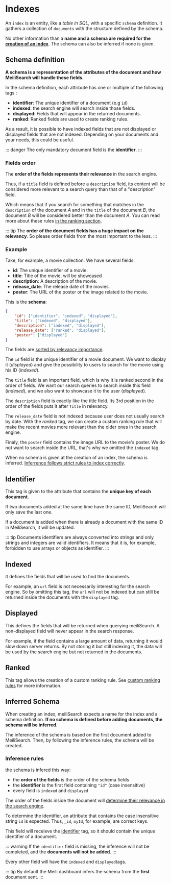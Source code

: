 # Indexes

An `index` is an entity, like a *table in SQL*, with a specific `schema` definition. It gathers a collection of `documents` with the structure defined by the schema. 

No other information than a **name and a schema are required for the [creation of an index](/references/indexes.md#create-an-index)**. The schema can also be inferred if none is given.

## Schema definition

**A schema is a representation of the attributes of the document and how MeiliSearch will handle these fields.**

In the schema definition, each attribute has one or multiple of the following tags :

* **identifier**: The unique identifier of a document (e.g `id`)
* **indexed**: the search engine will search inside those fields.
* **displayed**: Fields that will appear in the returned documents.
* **ranked**: Ranked fields are used to create ranking rules. 

As a result, it is possible to have indexed fields that are not displayed or displayed fields that are not indexed. Depending on your documents and your needs, this could be useful.

::: danger
The only mandatory document field is the **identifier**.
:::

### Fields order

The **order of the fields represents their relevance** in the search engine.

Thus, if a `title` field is defined before a `description` field, its content will be considered more relevant to a search query than that of a "description" field.
<!-- <Badge text="soon" type="warn"/> -->

Which means that if you search for something that matches in the `description` of the document _A_ and in the `title` of the document _B_,
the document _B_ will be considered better than the document _A_. You can read more about these rules [in the ranking section][1].

[1]: /advanced_guides/ranking.html#ranking-rules

<!-- TODO change doc link -->
::: tip
The **order of the document fields has a huge impact on the relevancy**. So please order fields from the most important to the less.
:::

### Example

Take, for example, a movie collection. We have several fields:

* **id**: The unique identifier of a movie.
* **title**: Title of the movie, will be showcased 
* **description**: A description of the movie.
* **release_date**: The release date of the movies.
* **poster**: The URL of the poster or the image related to the movie.

This is the **schema**:

```json
{
    "id": ["identifier", "indexed", "displayed"],
    "title": ["indexed", "displayed"],
    "description": ["indexed", "displayed"],
    "release_date": ["ranked", "displayed"],
    "poster": ["displayed"]
}
```

The fields are [sorted by relevancy importance](/main_concept/indexes.md#fields-order).

The `id` field is the unique identifier of a movie document. We want to display it (*displayed*) and give the possibility to users to search for the movie using his ID (*indexed*).

The `title` field is an important field, which is why it is ranked second in the order of fields. We want 
our search queries to search inside this field (*indexed*), and we also want to showcase it to the user (*displayed*).

The `description` field is exactly like the title field. Its 3rd position in the order of the fields puts it after `Title` in relevancy.

The `release_date` field is not indexed because user does not usually search by date. With the *ranked* tag, we can create a custom ranking rule
that will make the recent movies more relevant than the older ones in the search engine.

Finaly, the `poster` field contains the image URL to the movie's poster. We do not want to search inside the URL, that's why we omitted the `indexed` tag.

When no schema is given at the creation of an index, the schema is inferred. [Inferrence follows strict rules to index correctly](/main_concept/documents.html#schemas).

## Identifier

This tag is given to the attribute that contains the **unique key of each document**. 

If two documents added at the same time have the same ID, MeiliSearch will only save the last one.

If a document is added when there is already a document with the same ID in MeiliSearch, it will be updated.

::: tip
Documents identifiers are always converted into strings and only strings and integers are valid identifiers.
It means that it is, for example, forbidden to use arrays or objects as identifier.
:::

## Indexed

It defines the fields that will be used to find the documents.

For example, an `url` field is not necessarily interesting for the search engine. So by omitting this tag, the `url` will not be indexed but can still be returned inside the documents with the `displayed` tag.

## Displayed

This defines the fields that will be returned when querying meiliSearch. A non-displayed field will never appear in the search response.

For example, if the field contains a large amount of data, returning it would slow down server returns. By not storing it but still indexing it, the data will be used by the search engine but not returned in the documents.

## Ranked

This tag allows the creation of a custom ranking rule. See [custom ranking rules](/advanced_guides/ranking.md#custom-ranking-rules) for more information.

## Inferred Schema

When creating an index, meiliSearch expects a name for the index and a schema definition. **If no schema is defined before adding documents, the schema will be inferred**.

The inference of the schema is based on the first document added to MeiliSearch. Then, by following the inference rules, the schema will be created.

### Inference rules

the schema is infered this way:
  - the **order of the fields** is the order of the schema fields
  - the **identifier** is the first field containing `"id"` (case insensitive)
  - every field is `indexed` and `displayed`

The order of the fields inside the document will [determine their relevance in the search engine](/main_concept/indexes.md#fields-order). 

To determine the identifier, an attribute that contains the case insensitive string `id` is expected. Thus, `_id`, `myId`, for example, are correct keys. 

This field will receieve the [identifier](/main_concept/indexes.md#identifier) tag, so it should contain the unique identifier of a document.

::: warning
If the `identifier` field is missing, the inference will not be completed, and the **documents will not be added**.
:::

Every other field will have the `indexed` and `displayed`tags.


::: tip
By default the Meili dashboard infers the schema from the **first** document sent.
:::